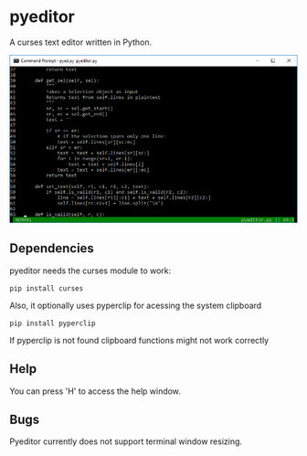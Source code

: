 # pyeditor
A curses text editor written in Python.

![pyeditor](https://github.com/eksd3/pyeditor/blob/master/pyeditor.png)

## Dependencies
pyeditor needs the curses module to work:
```
pip install curses
```

Also, it optionally uses pyperclip for acessing the system clipboard
```
pip install pyperclip
```
If pyperclip is not found clipboard functions might not work correctly

## Help
You can press 'H' to access the help window.

## Bugs
Pyeditor currently does not support terminal window resizing.
